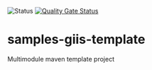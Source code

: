 ![Status](https://github.com/giis-uniovi/samples-giis-template/actions/workflows/test.yml/badge.svg)
[![Quality Gate Status](https://sonarcloud.io/api/project_badges/measure?project=my%3Asamples-giis-template&metric=alert_status)](https://sonarcloud.io/summary/new_code?id=my%3Asamples-giis-template)

# samples-giis-template
Multimodule maven template project
